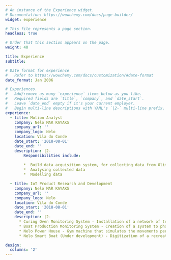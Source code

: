 ```yaml
---
# An instance of the Experience widget.
# Documentation: https://wowchemy.com/docs/page-builder/
widget: experience

# This file represents a page section.
headless: true

# Order that this section appears on the page.
weight: 40

title: Experience
subtitle:

# Date format for experience
#   Refer to https://wowchemy.com/docs/customization/#date-format
date_format: Jan 2006

# Experiences.
#   Add/remove as many `experience` items below as you like.
#   Required fields are `title`, `company`, and `date_start`.
#   Leave `date_end` empty if it's your current employer.
#   Begin multi-line descriptions with YAML's `|2-` multi-line prefix.
experience:
  - title: Motion Analyst
    company: Nelo MAR KAYAKS
    company_url: ''
    company_logo: Nelo
    location: Vila do Conde
    date_start: '2018-08-01'
    date_end: ''
    description: |2-
        Responsibilities include:
        
        *  Build data acquisition system, for collecting data from Olimpic Kayaks
        *  Analysing collected data
        *  Modelling data

  - title: IoT Product Research and Development
    company: Nelo MAR KAYAKS
    company_url: ''
    company_logo: Nelo
    location: Vila do Conde
    date_start: '2018-08-01'
    date_end: ''
    description: |2-
      * Curing Oven Monitoring System ‑ Installation of a network of temperature and humidity sensors to monitor the curing ovens and API development for integration into the company’s software‑ Raspberry, ESP8266, DHT11/DHT22, Flask.
      * Boat Production Monitoring System ‑ Creation of a system to photograph the boat in various stages of manufacture and respective API for integration in the company’s software ‑ Raspberry, WebCam, OpenCV, Flask.
      * Nelo Power House ‑ Gym machine that simulates the movements performed on the boat, in which the user, through a mobile app, can see the power and speed of each exercise ‑ React Native, BLE, Flask, InfluxBD, Numpy, Raspberry, ToF sensor
      * Nelo Smart Boat (Under development) ‑ Digitization of a recreational kayak, allowing the user to have real‑time feedback on their route among other indicators, as well as the use of an auxiliary engine for a journey with less effort on the most difficult routes. ‑ Raspberry, GPS, IMU, temperature, InfluxBD, Numpy, Sockets, React, Python, systemd, Flask

design:
  columns: '2'
---
```

